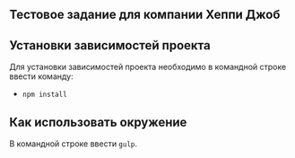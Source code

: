 ## Тестовое задание для компании Хеппи Джоб

## Установки зависимостей проекта
Для установки зависимостей проекта необходимо в командной строке ввести команду:
-	`npm install`

## Как использовать окружение
В командной строке ввести `gulp`.
